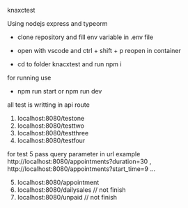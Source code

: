knaxctest

Using nodejs express and typeorm

- clone repository  and fill env variable in .env file
- open with vscode and ctrl + shift + p reopen in container

- cd to folder knacxtest and run npm i

for running use
- npm run start or npm run dev

all test is writting in api route

1. localhost:8080/testone
2. localhost:8080/testtwo
3. localhost:8080/testthree
4. localhost:8080/testfour

for test 5 pass query parameter in url
example http://localhost:8080/appointments?duration=30 , http://localhost:8080/appointments?start_time=9 ...<br/>

5. localhost:8080/appointment
6. localhost:8080/dailysales // not finish
7. localhost:8080/unpaid // not finish
